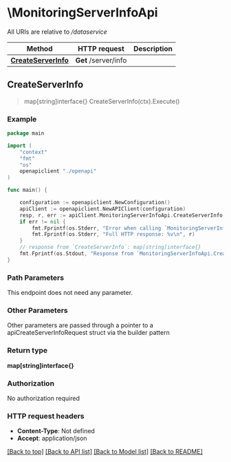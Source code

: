 # \MonitoringServerInfoApi

All URIs are relative to */dataservice*

Method | HTTP request | Description
------------- | ------------- | -------------
[**CreateServerInfo**](MonitoringServerInfoApi.md#CreateServerInfo) | **Get** /server/info | 



## CreateServerInfo

> map[string]interface{} CreateServerInfo(ctx).Execute()





### Example

```go
package main

import (
    "context"
    "fmt"
    "os"
    openapiclient "./openapi"
)

func main() {

    configuration := openapiclient.NewConfiguration()
    apiClient := openapiclient.NewAPIClient(configuration)
    resp, r, err := apiClient.MonitoringServerInfoApi.CreateServerInfo(context.Background()).Execute()
    if err != nil {
        fmt.Fprintf(os.Stderr, "Error when calling `MonitoringServerInfoApi.CreateServerInfo``: %v\n", err)
        fmt.Fprintf(os.Stderr, "Full HTTP response: %v\n", r)
    }
    // response from `CreateServerInfo`: map[string]interface{}
    fmt.Fprintf(os.Stdout, "Response from `MonitoringServerInfoApi.CreateServerInfo`: %v\n", resp)
}
```

### Path Parameters

This endpoint does not need any parameter.

### Other Parameters

Other parameters are passed through a pointer to a apiCreateServerInfoRequest struct via the builder pattern


### Return type

**map[string]interface{}**

### Authorization

No authorization required

### HTTP request headers

- **Content-Type**: Not defined
- **Accept**: application/json

[[Back to top]](#) [[Back to API list]](../README.md#documentation-for-api-endpoints)
[[Back to Model list]](../README.md#documentation-for-models)
[[Back to README]](../README.md)

